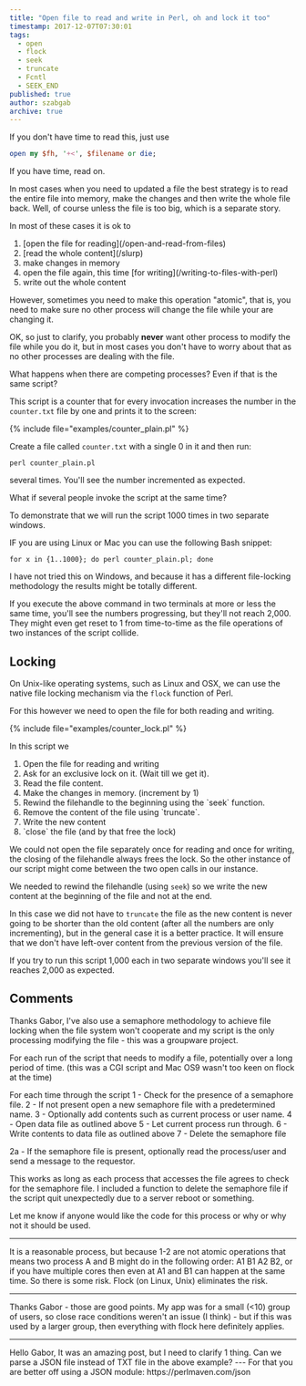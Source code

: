 ```yaml
---
title: "Open file to read and write in Perl, oh and lock it too"
timestamp: 2017-12-07T07:30:01
tags:
  - open
  - flock
  - seek
  - truncate
  - Fcntl
  - SEEK_END
published: true
author: szabgab
archive: true
---
```



If you don't have time to read this, just use

```perl
open my $fh, '+<', $filename or die;
```

If you have time, read on.

In most cases when you need to updated a file the best strategy is to read the entire file into memory,
make the changes and then write the whole file back. Well, of course unless the file is too big, which is
a separate story.


In most of these cases it is ok to
<ol>
   <li>[open the file for reading](/open-and-read-from-files)</li>
   <li>[read the whole content](/slurp)</li>
   <li>make changes in memory</li>
   <li>open the file again, this time [for writing](/writing-to-files-with-perl)</li>
   <li>write out the whole content</li>
</ol>

However, sometimes you need to make this operation "atomic", that is, you need to make sure
no other process will change the file while your are changing it.

OK, so just to clarify, you probably <b>never</b> want other process to modify the file
while you do it, but in most cases you don't have to worry about that as no other processes
are dealing with the file.

What happens when there are competing processes? Even if that is the same script?

This script is a counter that for every invocation increases the number in the `counter.txt`
file by one and prints it to the screen:

{% include file="examples/counter_plain.pl" %}

Create a file called `counter.txt` with a single 0 in it and then run:

```
perl counter_plain.pl
```

several times. You'll see the number incremented as expected.

What if several people invoke the script at the same time?

To demonstrate that we will run the script 1000 times in two separate windows.

IF you are using Linux or Mac you can use the following Bash snippet:

```
for x in {1..1000}; do perl counter_plain.pl; done
```

I have not tried this on Windows, and because it has a different file-locking methodology
the results might be totally different.

If you execute the above command in two terminals at more or less the same time, you'll
see the numbers progressing, but they'll not reach 2,000. They might even get reset
to 1 from time-to-time as the file operations of two instances of the script collide.

## Locking

On Unix-like operating systems, such as Linux and OSX, we can use the native file locking mechanism
via the `flock` function of Perl.

For this however we need to open the file for both reading and writing.

{% include file="examples/counter_lock.pl" %}

In this script we
<ol>
  <li>Open the file for reading and writing</li>
  <li>Ask for an exclusive lock on it. (Wait till we get it).</li>
  <li>Read the file content.</li>
  <li>Make the changes in memory. (increment by 1)</li>
  <li>Rewind the filehandle to the beginning using the `seek` function.</li>
  <li>Remove the content of the file using `truncate`.</li>
  <li>Write the new content</li>
  <li>`close` the file (and by that free the lock)</li>
</ol>

We could not open the file separately once for reading and once for writing,
the closing of the filehandle always frees the lock. So the other instance of our script
might come between the two open calls in our instance.

We needed to rewind the filehandle (using `seek`) so we write the new content at the beginning of the file and not
at the end.

In this case we did not have to `truncate` the file as the new content is never going to be shorter than
the old content (after all the numbers are only incrementing), but in the general case it is a better practice.
It will ensure that we don't have left-over content from the previous version of the file.

If you try to run this script 1,000 each in two separate windows you'll see it reaches 2,000 as expected.

## Comments

Thanks Gabor, I've also use a semaphore methodology to achieve file locking when the file system won't cooperate and my script is the only processing modifying the file - this was a groupware project.

For each run of the script that needs to modify a file, potentially over a long period of time. (this was a CGI script and Mac OS9 wasn't too keen on flock at the time)

For each time through the script
1 - Check for the presence of a semaphore file.
2 - If not present open a new semaphore file with a predetermined name.
3 - Optionally add contents such as current process or user name.
4 - Open data file as outlined above
5 - Let current process run through.
6 - Write contents to data file as outlined above
7 - Delete the semaphore file

2a - If the semaphore file is present, optionally read the process/user and send a message to the requestor.

This works as long as each process that accesses the file agrees to check for the semaphore file. I included a function to delete the semaphore file if the script quit unexpectedly due to a server reboot or something.

Let me know if anyone would like the code for this process or why or why not it should be used.

---
It is a reasonable process, but because 1-2 are not atomic operations that means two process A and B might do in the following order: A1 B1 A2 B2, or if you have multiple cores then even at A1 and B1 can happen at the same time. So there is some risk. Flock (on Linux, Unix) eliminates the risk.

---
Thanks Gabor - those are good points. My app was for a small (<10) group of users, so close race conditions weren't an issue (I think) - but if this was used by a larger group, then everything with flock here definitely applies.

<hr>
Hello Gabor,
It was an amazing post, but I need to clarify 1 thing. Can we parse a JSON file instead of TXT file in the above example?
---
For that you are better off using a JSON module:  https://perlmaven.com/json

